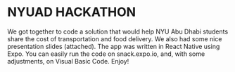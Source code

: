# NYUAD HACKATHON

We got together to code a solution that would help NYU Abu Dhabi students share the cost of transportation and food delivery. We also had some nice presentation slides (attached). The app was written in React Native using Expo. You can easily run the code on snack.expo.io, and, with some adjustments, on Visual Basic Code. Enjoy!
